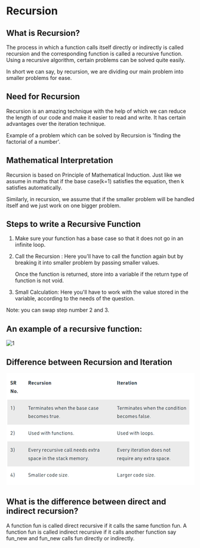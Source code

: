 # Recursion

## What is Recursion?

The process in which a function calls itself directly or indirectly is called recursion and the corresponding function is called a recursive function. Using a recursive algorithm, certain problems can be solved quite easily. 

In short we can say, by recursion, we are dividing our main problem into smaller problems for ease.

## Need for Recursion

Recursion is an amazing technique with the help of which we can reduce the length of our code and make it easier to read and write. It has certain advantages over the iteration technique.

Example of a problem which can be solved by Recursion is 'finding the factorial of a number'.

## Mathematical Interpretation

Recursion is based on Principle of Mathematical Induction.
Just like we assume in maths that if the base case(k=1) satisfies the equation, then k satisfies automatically.

Similarly, in recursion, we assume that if the smaller problem will be handled itself and we just work on one bigger problem.

## Steps to write a Recursive Function

1. Make sure your function has a base case so that it does not go in an infinite loop.

2. Call the Recursion :
    Here you'll have to call the function again but by breaking it into smaller problem by passing smaller values.

    Once the function is returned, store into a variable if the return type of function is not void.

3. Small Calculation:
    Here you'll have to work with the value stored in the variable, according to the needs of the question.

Note: you can swap step number 2 and 3.

## An example of a recursive function:
![1](https://media.geeksforgeeks.org/wp-content/cdn-uploads/recursion.jpg)


## Difference between Recursion and Iteration
![2](recursion.png)

## What is the difference between direct and indirect recursion? 

A function fun is called direct recursive if it calls the same function fun. A function fun is called indirect recursive if it calls another function say fun_new and fun_new calls fun directly or indirectly.